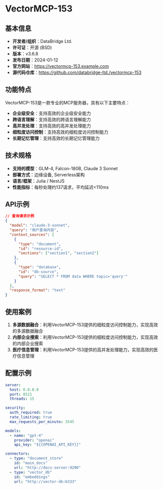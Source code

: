 # VectorMCP-153

## 基本信息

- **开发者/组织**：DataBridge Ltd.
- **许可证**：开源 (BSD)
- **版本**：v3.6.8
- **发布日期**：2024-01-12
- **官方网站**：https://vectormcp-153.example.com
- **源代码仓库**：https://github.com/databridge-ltd./vectormcp-153

## 功能特点

VectorMCP-153是一款专业的MCP服务器，具有以下主要特点：

- **企业级安全**：支持高效的企业级安全能力
- **跨语言理解**：支持高效的跨语言理解能力
- **高并发处理**：支持高效的高并发处理能力
- **细粒度访问控制**：支持高效的细粒度访问控制能力
- **长期记忆管理**：支持高效的长期记忆管理能力


## 技术规格

- **支持的模型**：GLM-4, Falcon-180B, Claude 3 Sonnet
- **部署方式**：边缘设备, Serverless架构
- **语言/框架**：Julia / NestJS
- **性能指标**：每秒处理约137请求，平均延迟<110ms

## API示例

```json
// 查询请求示例
{
  "model": "claude-3-sonnet",
  "query": "用户查询内容",
  "context_sources": [
    {
      "type": "document",
      "id": "resource-id",
      "sections": ["section1", "section2"]
    },
    {
      "type": "database",
      "id": "db-source",
      "query": "SELECT * FROM data WHERE topic='query'"
    }
  ],
  "response_format": "text"
}
```

## 使用案例

1. **多源数据融合**：利用VectorMCP-153提供的细粒度访问控制能力，实现高效的多源数据融合
2. **内部企业搜索**：利用VectorMCP-153提供的细粒度访问控制能力，实现高效的内部企业搜索
3. **医疗信息管理**：利用VectorMCP-153提供的高并发处理能力，实现高效的医疗信息管理


## 配置示例

```yaml
server:
  host: 0.0.0.0
  port: 8521
  threads: 15

security:
  auth_required: true
  rate_limiting: true
  max_requests_per_minute: 3545

models:
  - name: "gpt-4"
    provider: "openai"
    api_key: "${{OPENAI_API_KEY}}"

connectors:
  - type: "document_store"
    id: "main_docs"
    url: "http://docs-server:9200"
  - type: "vector_db"
    id: "embeddings"
    url: "http://vector-db:6333"
```